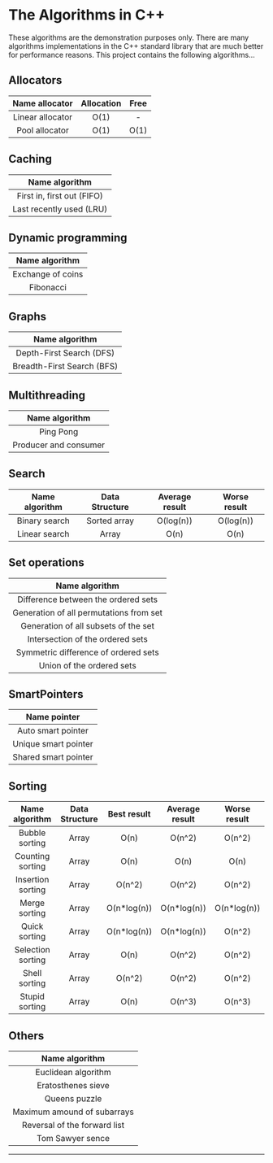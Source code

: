 # The Algorithms in C++



These algorithms are the demonstration purposes only. There are
many algorithms implementations in the C++ standard
library that are much better for performance reasons. This
project contains the following algorithms...

## Allocators

| Name allocator                           | Allocation | Free |
|:----------------------------------------:|:----------:|:----:|
| Linear allocator                         | O(1)       | -    |
| Pool allocator                           | O(1)       | O(1) |

## Caching

| Name algorithm                           |
|:----------------------------------------:|
| First in, first out (FIFO)               |
| Last recently used (LRU)                 |

[//]: # (## Computational geometry)

[//]: # ()
[//]: # (| Name algorithm                           | Average result | Worse result |)

[//]: # (|:----------------------------------------:|---------------:|:------------:|)

[//]: # (| Bresenham's line                         | -              | -            |)

[//]: # (| Ramer-Douglas-Peucker                    | O&#40;n*log&#40;n&#41;&#41;    | O&#40;n^2&#41;       |)

[//]: # (| Scan-line method                         | O&#40;n*log&#40;n&#41;&#41;    | O&#40;n*log&#40;n&#41;&#41;  |)

[//]: # (## Cryptography)

[//]: # ()
[//]: # (| Name algorithm                           |)

[//]: # (|:----------------------------------------:|)

[//]: # (| Caesar cipher                            |)

[//]: # (## Data structures)

[//]: # ()
[//]: # (| Name structure     | Indexation  | Search         | Inserting    | Deleting    | Memory |)

[//]: # (|:------------------:|:-----------:|:--------------:|:------------:|:-----------:|:------:|)

[//]: # (| Binary Heap        | -           | -              | O&#40;log&#40;n&#41;&#41;    | O&#40;log&#40;n&#41;&#41;   | O&#40;n&#41;   |)

[//]: # (| Binary Tree        | O&#40;log&#40;n&#41;&#41;   | O&#40;log&#40;n&#41;&#41;      | O&#40;log&#40;n&#41;&#41;    | O&#40;log&#40;n&#41;&#41;   | O&#40;n&#41;   |)

[//]: # (| LinkedList         | O&#40;n&#41;        | O&#40;n&#41;           | O&#40;1&#41;         | O&#40;1&#41;        | O&#40;n&#41;   |)

[//]: # (| Queue              | -           | -              | O&#40;1&#41;         | O&#40;1&#41;        | O&#40;n&#41;   |)

[//]: # (| Stack              | -           | -              | O&#40;1&#41;         | O&#40;1&#41;        | O&#40;n&#41;   |)

## Dynamic programming

| Name algorithm    |
|:-----------------:|
| Exchange of coins |
| Fibonacci         |

## Graphs

| Name algorithm             |
|:--------------------------:|
| Depth-First Search (DFS)   |
| Breadth-First Search (BFS) |

## Multithreading

| Name algorithm                           |
|:----------------------------------------:|
| Ping Pong                                |
| Producer and consumer                    |

## Search

| Name algorithm    | Data Structure | Average result | Worse result |
|:-----------------:|:--------------:|:--------------:|:------------:|
| Binary search     | Sorted array   | O(log(n))      | O(log(n))    |
| Linear search     | Array          | O(n)           | O(n)         |

## Set operations

| Name algorithm                           |
|:----------------------------------------:|
| Difference between the ordered sets      |
| Generation of all permutations from set  |
| Generation of all subsets of the set     |
| Intersection of the ordered sets         |
| Symmetric difference of ordered sets     |
| Union of the ordered sets                |

## SmartPointers

| Name pointer                             |
|:----------------------------------------:|
| Auto smart pointer                       |
| Unique smart pointer                     |
| Shared smart pointer                     |

## Sorting

| Name algorithm    |Data Structure | Best result  | Average result | Worse result |
|:-----------------:|:-------------:|:------------:|:--------------:|:------------:|
| Bubble sorting    |  Array        | O(n)         | O(n^2)         | O(n^2)       |
| Counting sorting  |  Array        | O(n)         | O(n)           | O(n)         |
| Insertion sorting |  Array        | O(n^2)       | O(n^2)         | O(n^2)       |
| Merge sorting     |  Array        | O(n*log(n))  | O(n*log(n))    | O(n*log(n))  |
| Quick sorting     |  Array        | O(n*log(n))  | O(n*log(n))    | O(n^2)       |
| Selection sorting |  Array        | O(n)         | O(n^2)         | O(n^2)       |
| Shell sorting     |  Array        | O(n^2)       | O(n^2)         | O(n^2)       |
| Stupid sorting    |  Array        | O(n)         | O(n^3)         | O(n^3)       |

## Others
| Name algorithm               |
|:----------------------------:|
| Euclidean algorithm          |
| Eratosthenes sieve           |
| Queens puzzle                |
| Maximum amound of subarrays  |
| Reversal of the forward list |
| Tom Sawyer sence             |

---
